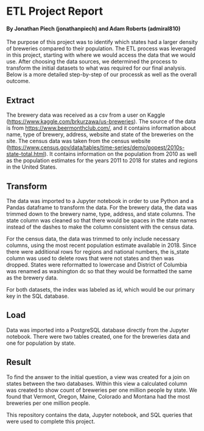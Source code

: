 # ETL Project Report
#### By Jonathan Piech (jonathanpiech) and Adam Roberts (admiral810)

The purpose of this project was to identify which states had a larger density of breweries compared to their population. The ETL process was leveraged in this project, starting with where we would access the data that we would use. After choosing the data sources, we determined the process to transform the initial datasets to what was required for our final analysis. Below is a more detailed step-by-step of our processk as well as the overall outcome.

## Extract

The brewery data was received as a csv from a user on Kaggle (https://www.kaggle.com/brkurzawa/us-breweries). The source of the data is from https://www.beermonthclub.com/, and it contains information about name, type of brewery, address, website and state of the breweries on the site. The census data was taken from the census website (https://www.census.gov/data/tables/time-series/demo/popest/2010s-state-total.html). It contains information on the population from 2010 as well as the population estimates for the years 2011 to 2018 for states and regions in the United States.

## Transform

The data was imported to a Jupyter notebook in order to use Python and a Pandas dataframe to transform the data. For the brewery data, the data was trimmed down to the brewery name, type, address, and state columns. The state column was cleaned so that there would be spaces in the state names instead of the dashes to make the column consistent with the census data. 

For the census data, the data was trimmed to only include necessary columns, using the most recent population estimate available in 2018. Since there were additional rows for regions and national numbers, the is_state column was used to delete rows that were not states and then was dropped. States were reformatted to lowercase and District of Columbia was renamed as washington dc so that they would be formatted the same as the brewery data.

For both datasets, the index was labeled as id, which would be our primary key in the SQL database.


## Load
 
Data was imported into a PostgreSQL database directly from the Jupyter notebook. There were two tables created, one for the breweries data and one for population by state.

## Result

To find the answer to the initial question, a view was created for a join on states between the two databases. Within this view a calculated column was created to show count of breweries per one million people by state. We found that Vermont, Oregon, Maine, Colorado and Montana had the most breweries per one million people.

This repository contains the data, Jupyter notebook, and SQL queries that were used to complete this project.